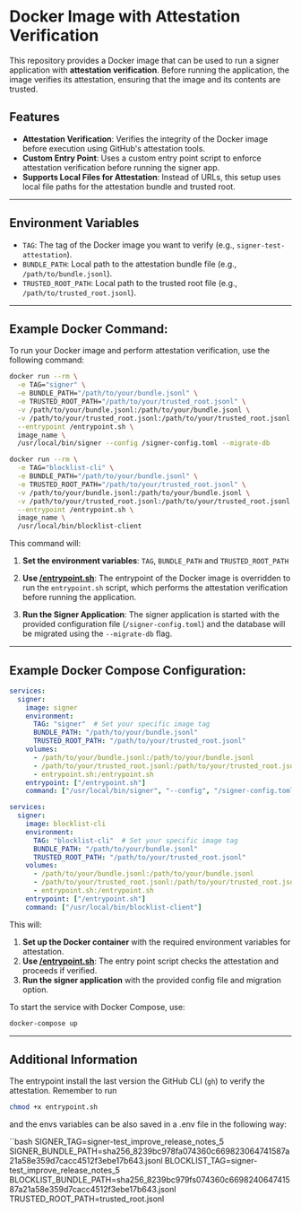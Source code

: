 # **Docker Image with Attestation Verification**

This repository provides a Docker image that can be used to run a signer application with **attestation verification**. Before running the application, the image verifies its attestation, ensuring that the image and its contents are trusted.

## **Features**
- **Attestation Verification**: Verifies the integrity of the Docker image before execution using GitHub's attestation tools.
- **Custom Entry Point**: Uses a custom entry point script to enforce attestation verification before running the signer app.
- **Supports Local Files for Attestation**: Instead of URLs, this setup uses local file paths for the attestation bundle and trusted root.

---

## **Environment Variables**

- `TAG`: The tag of the Docker image you want to verify (e.g., `signer-test-attestation`).
- `BUNDLE_PATH`: Local path to the attestation bundle file (e.g., `/path/to/bundle.jsonl`).
- `TRUSTED_ROOT_PATH`: Local path to the trusted root file (e.g., `/path/to/trusted_root.jsonl`).

---

## **Example Docker Command:**

To run your Docker image and perform attestation verification, use the following command:

```bash
docker run --rm \
  -e TAG="signer" \
  -e BUNDLE_PATH="/path/to/your/bundle.jsonl" \
  -e TRUSTED_ROOT_PATH="/path/to/your/trusted_root.jsonl" \
  -v /path/to/your/bundle.jsonl:/path/to/your/bundle.jsonl \
  -v /path/to/your/trusted_root.jsonl:/path/to/your/trusted_root.jsonl \
  --entrypoint /entrypoint.sh \
  image_name \
  /usr/local/bin/signer --config /signer-config.toml --migrate-db
```

```bash
docker run --rm \
  -e TAG="blocklist-cli" \
  -e BUNDLE_PATH="/path/to/your/bundle.jsonl" \
  -e TRUSTED_ROOT_PATH="/path/to/your/trusted_root.jsonl" \
  -v /path/to/your/bundle.jsonl:/path/to/your/bundle.jsonl \
  -v /path/to/your/trusted_root.jsonl:/path/to/your/trusted_root.jsonl \
  --entrypoint /entrypoint.sh \
  image_name \
  /usr/local/bin/blocklist-client
```

This command will:
1. **Set the environment variables**: `TAG`, `BUNDLE_PATH` and `TRUSTED_ROOT_PATH`
  
2. **Use [/entrypoint.sh](/docker/mainnet/gh-attestation/entrypoint.sh)**: The entrypoint of the Docker image is overridden to run the `entrypoint.sh` script, which performs the attestation verification before running the application.
   
3. **Run the Signer Application**: The signer application is started with the provided configuration file (`/signer-config.toml`) and the database will be migrated using the `--migrate-db` flag.

---

## **Example Docker Compose Configuration:**

```yaml
services:
  signer:
    image: signer
    environment:
      TAG: "signer"  # Set your specific image tag
      BUNDLE_PATH: "/path/to/your/bundle.jsonl"
      TRUSTED_ROOT_PATH: "/path/to/your/trusted_root.jsonl"
    volumes:
      - /path/to/your/bundle.jsonl:/path/to/your/bundle.jsonl
      - /path/to/your/trusted_root.jsonl:/path/to/your/trusted_root.jsonl
      - entrypoint.sh:/entrypoint.sh
    entrypoint: ["/entrypoint.sh"]
    command: ["/usr/local/bin/signer", "--config", "/signer-config.toml", "--migrate-db"]
```

```yaml
services:
  signer:
    image: blocklist-cli
    environment:
      TAG: "blocklist-cli"  # Set your specific image tag
      BUNDLE_PATH: "/path/to/your/bundle.jsonl"
      TRUSTED_ROOT_PATH: "/path/to/your/trusted_root.jsonl"
    volumes:
      - /path/to/your/bundle.jsonl:/path/to/your/bundle.jsonl
      - /path/to/your/trusted_root.jsonl:/path/to/your/trusted_root.jsonl
      - entrypoint.sh:/entrypoint.sh
    entrypoint: ["/entrypoint.sh"]
    command: ["/usr/local/bin/blocklist-client"]
```

This will:
1. **Set up the Docker container** with the required environment variables for attestation.
2. **Use [/entrypoint.sh](/docker/mainnet/gh-attestation/entrypoint.sh)**: The entry point script checks the attestation and proceeds if verified.
3. **Run the signer application** with the provided config file and migration option.

To start the service with Docker Compose, use:

```bash
docker-compose up
```
---

## **Additional Information**

The entrypoint install the last version the GitHub CLI (`gh`) to verify the attestation.
Remember to run 

```bash
chmod +x entrypoint.sh
```

and the envs variables can be also saved in a .env file in the following way:

``bash
SIGNER_TAG=signer-test_improve_release_notes_5
SIGNER_BUNDLE_PATH=sha256_8239bc978fa074360c669823064741587a21a58e359d7cacc4512f3ebe17b643.jsonl
BLOCKLIST_TAG=signer-test_improve_release_notes_5
BLOCKLIST_BUNDLE_PATH=sha256_8239bc979fs074360c669824064741587a21a58e359d7cacc4512f3ebe17b643.jsonl
TRUSTED_ROOT_PATH=trusted_root.jsonl
```